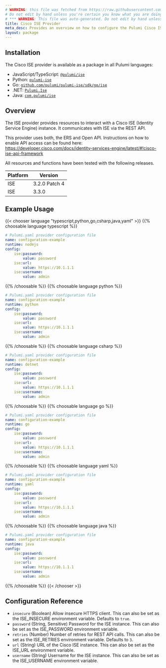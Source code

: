 ```yaml
---
# WARNING: this file was fetched from https://raw.githubusercontent.com/pulumi/pulumi-ise/v0.2.4/docs/_index.md
# Do not edit by hand unless you're certain you know what you are doing!
# *** WARNING: This file was auto-generated. Do not edit by hand unless you're certain you know what you are doing! ***
title: Cisco ISE Provider
meta_desc: Provides an overview on how to configure the Pulumi Cisco ISE provider.
layout: package
---
```

## Installation

The Cisco ISE provider is available as a package in all Pulumi languages:

* JavaScript/TypeScript: [`@pulumi/ise`](https://www.npmjs.com/package/@pulumi/ise)
* Python: [`pulumi-ise`](https://pypi.org/project/pulumi-ise/)
* Go: [`github.com/pulumi/pulumi-ise/sdk/go/ise`](https://github.com/pulumi/pulumi-ise)
* .NET: [`Pulumi.Ise`](https://www.nuget.org/packages/Pulumi.Ise)
* Java: [`com.pulumi/ise`](https://central.sonatype.com/artifact/com.pulumi/ise)
## Overview

The ISE provider provides resources to interact with a Cisco ISE (Identity Service Engine) instance. It communicates with ISE via the REST API.

This provider uses both, the ERS and Open API. Instructions on how to enable API access can be found here: <https://developer.cisco.com/docs/identity-services-engine/latest/#!cisco-ise-api-framework>

All resources and functions have been tested with the following releases.

| Platform |    Version    |
|----------|---------------|
| ISE      | 3.2.0 Patch 4 |
| ISE      | 3.3.0         |
## Example Usage

{{< chooser language "typescript,python,go,csharp,java,yaml" >}}
{{% choosable language typescript %}}
```yaml
# Pulumi.yaml provider configuration file
name: configuration-example
runtime: nodejs
config:
    ise:password:
        value: password
    ise:url:
        value: https://10.1.1.1
    ise:username:
        value: admin

```

{{% /choosable %}}
{{% choosable language python %}}
```yaml
# Pulumi.yaml provider configuration file
name: configuration-example
runtime: python
config:
    ise:password:
        value: password
    ise:url:
        value: https://10.1.1.1
    ise:username:
        value: admin

```

{{% /choosable %}}
{{% choosable language csharp %}}
```yaml
# Pulumi.yaml provider configuration file
name: configuration-example
runtime: dotnet
config:
    ise:password:
        value: password
    ise:url:
        value: https://10.1.1.1
    ise:username:
        value: admin

```

{{% /choosable %}}
{{% choosable language go %}}
```yaml
# Pulumi.yaml provider configuration file
name: configuration-example
runtime: go
config:
    ise:password:
        value: password
    ise:url:
        value: https://10.1.1.1
    ise:username:
        value: admin

```

{{% /choosable %}}
{{% choosable language yaml %}}
```yaml
# Pulumi.yaml provider configuration file
name: configuration-example
runtime: yaml
config:
    ise:password:
        value: password
    ise:url:
        value: https://10.1.1.1
    ise:username:
        value: admin

```

{{% /choosable %}}
{{% choosable language java %}}
```yaml
# Pulumi.yaml provider configuration file
name: configuration-example
runtime: java
config:
    ise:password:
        value: password
    ise:url:
        value: https://10.1.1.1
    ise:username:
        value: admin

```

{{% /choosable %}}
{{< /chooser >}}
## Configuration Reference

- `insecure` (Boolean) Allow insecure HTTPS client. This can also be set as the ISE_INSECURE environment variable. Defaults to `true`.
- `password` (String, Sensitive) Password for the ISE instance. This can also be set as the ISE_PASSWORD environment variable.
- `retries` (Number) Number of retries for REST API calls. This can also be set as the ISE_RETRIES environment variable. Defaults to `3`.
- `url` (String) URL of the Cisco ISE instance. This can also be set as the ISE_URL environment variable.
- `username` (String) Username for the ISE instance. This can also be set as the ISE_USERNAME environment variable.